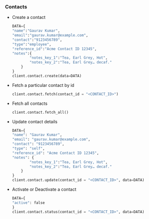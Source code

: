 ### Contacts

- Create a contact

    ```py
  DATA={
    "name":"Gaurav Kumar",
    "email":"gaurav.kumar@example.com",
    "contact":"9123456789",
    "type":"employee",
    "reference_id":"Acme Contact ID 12345",
    "notes":{
            "notes_key_1":"Tea, Earl Grey, Hot",
            "notes_key_2":"Tea, Earl Grey… decaf."
        }
    }
  client.contact.create(data=DATA)
    ```

- Fetch a particular contact by id

    ```py
    client.contact.fetch(contact_id = "<CONTACT_ID>")
    ```

- Fetch all contacts

    ```py
    client.contact.fetch_all()
    ```

- Update contact details

    ```py
  DATA={
    "name": "Gaurav Kumar",
    "email": "gaurav.kumar@example.com",
    "contact": "9123456789",
    "type": "self",
    "reference_id": "Acme Contact ID 12345",
    "notes": {
            "notes_key_1":"Tea, Earl Grey, Hot",
            "notes_key_2":"Tea, Earl Grey… decaf."
        }
    }
  client.contact.update(contact_id = "<CONTACT_ID>", data=DATA)
    ```

- Activate or Deactivate a contact

    ```py
  DATA={
    "active": false
  }
    client.contact.status(contact_id = "<CONTACT_ID>", data=DATA)
    ```
